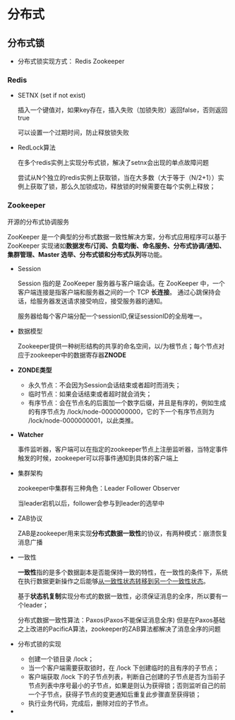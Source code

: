 # 分布式

## 分布式锁

* 分布式锁实现方式： Redis Zookeeper

### Redis

* SETNX (set if not exist) 

  插入一个键值对，如果key存在，插入失败（加锁失败）返回false，否则返回true

  可以设置一个过期时间，防止释放锁失败

* RedLock算法

  在多个redis实例上实现分布式锁，解决了setnx会出现的单点故障问题

  尝试从N个独立的redis实例上获取锁，当在大多数（大于等于（N/2+1））实例上获取了锁，那么久加锁成功，释放锁的时候需要在每个实例上释放；

### Zookeeper

开源的分布式协调服务

ZooKeeper 是一个典型的分布式数据一致性解决方案，分布式应用程序可以基于 ZooKeeper 实现诸如**数据发布/订阅、负载均衡、命名服务、分布式协调/通知、集群管理、Master 选举、分布式锁和分布式队列**等功能。

* Session

  Session 指的是 ZooKeeper 服务器与客户端会话。在 ZooKeeper 中，一个客户端连接是指客户端和服务器之间的一个 TCP **长连接**。 通过心跳保持会话，给服务器发送请求接受响应，接受服务器的通知。

  服务器给每个客户端分配一个sessionID,保证sessionID的全局唯一。

* 数据模型

  Zookeeper提供一种树形结构的共享的命名空间，以/为根节点；每个节点对应于zookeeper中的数据寄存器**ZNODE**

* **ZONDE类型**

  - 永久节点：不会因为Session会话结束或者超时而消失；
  - 临时节点：如果会话结束或者超时就会消失；
  - 有序节点：会在节点名的后面加一个数字后缀，并且是有序的，例如生成的有序节点为 /lock/node-0000000000，它的下一个有序节点则为 /lock/node-0000000001，以此类推。

* **Watcher**

  事件监听器，客户端可以在指定的zookeeper节点上注册监听器，当特定事件触发的时候，zookeeper可以将事件通知到具体的客户端上

* 集群架构

  zookeeper中集群有三种角色：Leader Follower Observer

  当leader宕机以后，follower会参与到leader的选举中

* ZAB协议 

  ZAB是zookeeper用来实现**分布式数据一致性**的协议，有两种模式：崩溃恢复 消息广播

* 一致性

  **一致性**指的是多个数据副本是否能保持一致的特性，在一致性的条件下，系统在执行数据更新操作之后能够<u>从一致性状态转移到另一个一致性状态</u>。 

  基于**状态机复制**实现分布式的数据一致性，必须保证消息的全序，所以要有一个leader；

  分布式数据一致性算法：Paxos(Paxos不能保证消息全序)  但是在Paxos基础之上改进的PacificA算法，zookeeper的ZAB算法都解决了消息全序的问题

* 分布式锁的实现

  - 创建一个锁目录 /lock；
  - 当一个客户端需要获取锁时，在 /lock 下创建临时的且有序的子节点；
  - 客户端获取 /lock 下的子节点列表，判断自己创建的子节点是否为当前子节点列表中序号最小的子节点，如果是则认为获得锁；否则监听自己的前一个子节点，获得子节点的变更通知后重复此步骤直至获得锁；
  - 执行业务代码，完成后，删除对应的子节点。

* 



